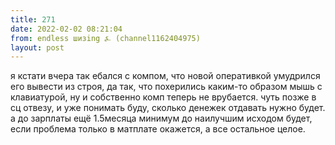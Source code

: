 ```yaml
---
title: 271
date: 2022-02-02 08:21:04
from: endless шизing ⍼ (channel1162404975)
layout: post
---
```


я кстати вчера так ебался с компом, что новой оперативкой умудрился его вывести из строя, да так, что похерились каким-то образом мышь с клавиатурой, ну и собственно комп теперь не врубается. чуть позже в сц отвезу, и уже понимать буду, сколько денежек отдавать нужно будет. а до зарплаты ещё 1.5месяца минимум до наилучшим исходом будет, если проблема только в матплате окажется, а все остальное целое.
